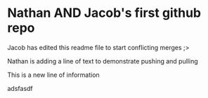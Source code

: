 # Nathan AND Jacob's first github repo


Jacob has edited this readme file to start conflicting merges ;>

Nathan is adding a line of text to demonstrate pushing and pulling 

This is a new line of information

adsfasdf
